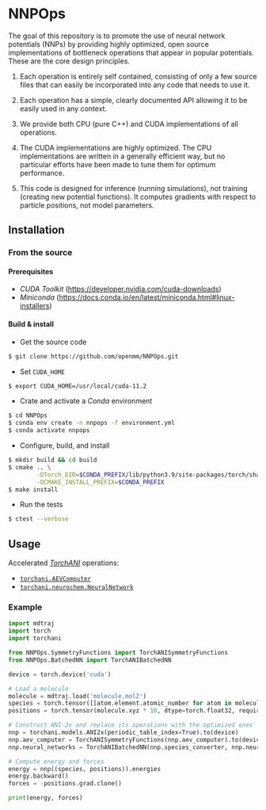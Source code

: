 # NNPOps

The goal of this repository is to promote the use of neural network potentials (NNPs)
by providing highly optimized, open source implementations of bottleneck operations
that appear in popular potentials.  These are the core design principles.

1. Each operation is entirely self contained, consisting of only a few source files
that can easily be incorporated into any code that needs to use it.

2. Each operation has a simple, clearly documented API allowing it to be easily
used in any context.

3. We provide both CPU (pure C++) and CUDA implementations of all operations.

4. The CUDA implementations are highly optimized.  The CPU implementations are written
in a generally efficient way, but no particular efforts have been made to tune them
for optimum performance.

5. This code is designed for inference (running simulations), not training (creating
new potential functions).  It computes gradients with respect to particle positions,
not model parameters.

## Installation

### From the source

#### Prerequisites

- *CUDA Toolkit* (https://developer.nvidia.com/cuda-downloads)
- *Miniconda* (https://docs.conda.io/en/latest/miniconda.html#linux-installers)

#### Build & install

- Get the source code
```bash
$ git clone https://github.com/openmm/NNPOps.git
```

- Set `CUDA_HOME`
```bash
$ export CUDA_HOME=/usr/local/cuda-11.2
```

- Crate and activate a *Conda* environment
```bash
$ cd NNPOps
$ conda env create -n nnpops -f environment.yml
$ conda activate nnpops
```

- Configure, build, and install
```bash
$ mkdir build && cd build
$ cmake .. \
        -DTorch_DIR=$CONDA_PREFIX/lib/python3.9/site-packages/torch/share/cmake/Torch \
        -DCMAKE_INSTALL_PREFIX=$CONDA_PREFIX
$ make install
```

- Run the tests
```bash
$ ctest --verbose
```

## Usage

Accelerated [*TorchANI*](https://aiqm.github.io/torchani/) operations:
- [`torchani.AEVComputer`](https://aiqm.github.io/torchani/api.html?highlight=speciesaev#torchani.AEVComputer)
- [`torchani.neurochem.NeuralNetwork`](https://aiqm.github.io/torchani/api.html#module-torchani.neurochem)

### Example

```python
import mdtraj
import torch
import torchani

from NNPOps.SymmetryFunctions import TorchANISymmetryFunctions
from NNPOps.BatchedNN import TorchANIBatchedNN

device = torch.device('cuda')

# Load a molecule
molecule = mdtraj.load('molecule.mol2')
species = torch.tensor([[atom.element.atomic_number for atom in molecule.top.atoms]], device=device)
positions = torch.tensor(molecule.xyz * 10, dtype=torch.float32, requires_grad=True, device=device)

# Construct ANI-2x and replace its operations with the optimized ones
nnp = torchani.models.ANI2x(periodic_table_index=True).to(device)
nnp.aev_computer = TorchANISymmetryFunctions(nnp.aev_computer).to(device)
nnp.neural_networks = TorchANIBatchedNN(nnp.species_converter, nnp.neural_networks, species).to(device)

# Compute energy and forces
energy = nnp((species, positions)).energies
energy.backward()
forces = -positions.grad.clone()

print(energy, forces)
```